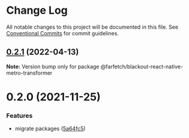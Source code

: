 # Change Log

All notable changes to this project will be documented in this file.
See [Conventional Commits](https://conventionalcommits.org) for commit guidelines.

## [0.2.1](https://github.com/Farfetch/blackout-react-native/compare/@farfetch/blackout-react-native-metro-transformer@0.2.0...@farfetch/blackout-react-native-metro-transformer@0.2.1) (2022-04-13)

**Note:** Version bump only for package @farfetch/blackout-react-native-metro-transformer

# 0.2.0 (2021-11-25)

### Features

- migrate packages ([5a64fc5](https://github.com/Farfetch/blackout-react-native/commit/5a64fc58cb5f9cbdf600100f1c6315fa30889845))
